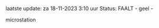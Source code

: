 laatste update: 
za 18-11-2023  3:10   uur 
Status: FAALT - geel - 
<div class="service Y">microstation</div>